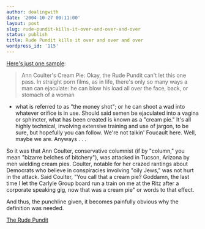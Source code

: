 ```yaml
---
author: dealingwith
date: '2004-10-27 00:11:00'
layout: post
slug: rude-pundit-kills-it-over-and-over-and-over
status: publish
title: Rude Pundit kills it over and over and over
wordpress_id: '115'
---
```


[Here's just one sample][1]:

> Ann Coulter's Cream Pie: Okay, the Rude Pundit can't let this one pass. In
straight porn films, as in life, there's only so many ways a man can
ejaculate: he can blow his load all over the face, back, or stomach of a woman
- what is referred to as "the money shot"; or he can shoot a wad into whatever
orifice is in use. Should said semen be ejaculated into a vagina or sphincter,
what has been created is known as a "cream pie." It's all highly technical,
involving extensive training and use of jargon, to be sure, but hopefully you
can follow. We're not talkin' Foucault here. Well, maybe we are. Anyways . . .

So it was that Ann Coulter, conservative columnist (if by "column," you mean
"bizarre belches of bitchery"), was attacked in Tucson, Arizona by men
wielding cream pies. Coulter, notable for her crazed rantings about Democrats
who believe in conspiracies involving "oily Jews," was not hurt in the attack.
Said Coulter, "You call that a cream pie? Goddamn, the last time I let the
Carlyle Group board run a train on me at the Ritz after a corporate speaking
gig, now that was a cream pie" or words to that effect.

And thus, the punchline given, it becomes painfully obvious why the definition
was needed.

[The Rude Pundit][2]

   [1]: http://rudepundit.blogspot.com/2004/10/ann-coulters-cream-pie-okay-rude.html

   [2]: http://rudepundit.blogspot.com/

